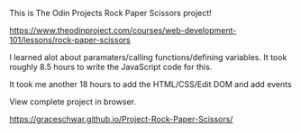 This is The Odin Projects Rock Paper Scissors project!

https://www.theodinproject.com/courses/web-development-101/lessons/rock-paper-scissors

I learned alot about paramaters/calling functions/defining variables. It took roughly 8.5 hours to write the JavaScript code for this. 



It took me another 18 hours to add the HTML/CSS/Edit DOM  and add events

View complete project in browser. 


https://graceschwar.github.io/Project-Rock-Paper-Scissors/
